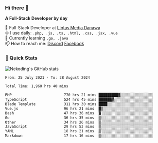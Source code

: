 ### Hi there 👋

**A Full-Stack Developer by day**

🔭 Full-Stack Developer at [Lintas Media Danawa](https://www.lintasmediadanawa.com/)  
⚙️ I use daily: `.php, .js, .ts, .html, .css, .jsx, .vue`  
🌱 Currently learning `.go, .java`  
📫 How to reach me: [Discord](https://discordapp.com/users/984448732999327766)  [Facebook](https://fb.me/tyvandi)  

### 🚀 Quick Stats  

![Nekoding's GitHub stats](https://github-readme-stats.vercel.app/api?username=nekoding&show_icons=true)

<!--START_SECTION:waka-->

```txt
From: 25 July 2021 - To: 28 August 2024

Total Time: 1,960 hrs 40 mins

PHP                        770 hrs 21 mins █████████▓░░░░░░░░░░░░░░░   38.61 %
TypeScript                 524 hrs 45 mins ██████▓░░░░░░░░░░░░░░░░░░   26.30 %
Blade Template             311 hrs 30 mins ████░░░░░░░░░░░░░░░░░░░░░   15.61 %
Vue.js                     96 hrs 21 mins  █▒░░░░░░░░░░░░░░░░░░░░░░░   04.83 %
Bash                       47 hrs 36 mins  ▓░░░░░░░░░░░░░░░░░░░░░░░░   02.39 %
Go                         36 hrs 35 mins  ▒░░░░░░░░░░░░░░░░░░░░░░░░   01.83 %
Other                      34 hrs 26 mins  ▒░░░░░░░░░░░░░░░░░░░░░░░░   01.73 %
JavaScript                 29 hrs 53 mins  ▒░░░░░░░░░░░░░░░░░░░░░░░░   01.50 %
YAML                       18 hrs 21 mins  ▒░░░░░░░░░░░░░░░░░░░░░░░░   00.92 %
Markdown                   17 hrs 16 mins  ▒░░░░░░░░░░░░░░░░░░░░░░░░   00.87 %
```

<!--END_SECTION:waka-->

<!--
**nekoding/nekoding** is a ✨ _special_ ✨ repository because its `README.md` (this file) appears on your GitHub profile.

Here are some ideas to get you started:

- 🔭 I’m currently working on ...
- 🌱 I’m currently learning ...
- 👯 I’m looking to collaborate on ...
- 🤔 I’m looking for help with ...
- 💬 Ask me about ...
- 📫 How to reach me: ...
- 😄 Pronouns: ...
- ⚡ Fun fact: ...
-->

